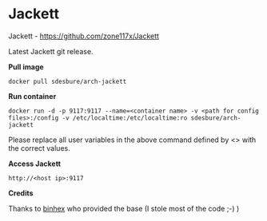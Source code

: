 Jackett
======

Jackett - https://github.com/zone117x/Jackett

Latest Jackett git release.

**Pull image**

```
docker pull sdesbure/arch-jackett
```

**Run container**

```
docker run -d -p 9117:9117 --name=<container name> -v <path for config files>:/config -v /etc/localtime:/etc/localtime:ro sdesbure/arch-jackett
```

Please replace all user variables in the above command defined by <> with the correct values.

**Access Jackett**

```
http://<host ip>:9117
```

**Credits** 

Thanks to [binhex](https://github.com/binhex) who provided the base (I stole most of the code ;-) )
